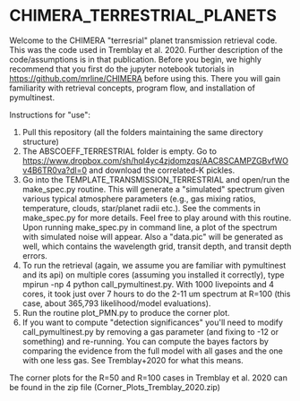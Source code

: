 # CHIMERA_TERRESTRIAL_PLANETS
Welcome to the CHIMERA "terresrial" planet transmission retrieval code. This was the code used in Tremblay et al. 2020. Further description of the code/assumptions is in that publication.  Before you begin, we highly recommend that you first do the jupyter notebook tutorials in https://github.com/mrline/CHIMERA before using this.  There you will gain familiarity with retrieval concepts, program flow, and installation of pymultinest.  

Instructions for "use":
1. Pull this repository (all the folders maintaining the same directory structure)
2. The ABSCOEFF_TERRESTRIAL folder is empty.  Go to https://www.dropbox.com/sh/hql4yc4zjdomzqs/AAC8SCAMPZGBvfWOv4B6TR0va?dl=0 and download the correlated-K pickles.
3. Go into the TEMPLATE_TRANSMISSION_TERRESTRIAL and open/run the make_spec.py routine. This will generate a "simulated" spectrum given various typical atmosphere parameters (e.g., gas mixing ratios, temperature, clouds, star/planet radii etc.).  See the comments in make_spec.py for more details. Feel free to play around with this routine. Upon running make_spec.py in command line, a plot of the spectrum with simulated noise will appear. Also a "data.pic" will be generated as well, which contains the wavelength grid, transit depth, and transit depth errors.
4.  To run the retrieval (again, we assume you are familiar with pymultinest and its api) on multiple cores (assuming you installed it correctly), type mpirun -np 4 python call_pymultinest.py.  With 1000 livepoints and 4 cores, it took just over 7 hours to do the 2-11 um spectrum at R=100 (this case, about 365,793 likelihood/model evaluations).  
5. Run the routine plot_PMN.py to produce the corner plot.
6. If you want to compute "detection significances" you'll need to modify call_pymultinest.py by removing a gas parameter (and fixing to -12 or something) and re-running.  You can compute the bayes factors by comparing the evidence from the full model with all gases and the one with one less gas. See Tremblay+2020 for what this means.

The corner plots for the R=50 and R=100 cases in Tremblay et al. 2020 can be found in the zip file (Corner_Plots_Tremblay_2020.zip)
